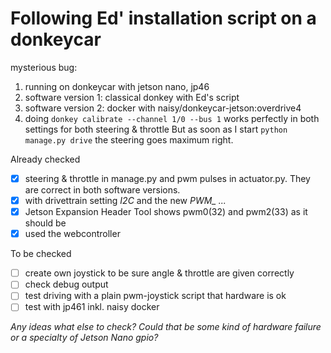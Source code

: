 # Following Ed' installation script on a donkeycar


mysterious bug:
1. running on donkeycar with jetson nano, jp46
2. software version 1: classical donkey with Ed's script
3. software version 2: docker with naisy/donkeycar-jetson:overdrive4
4. doing ```donkey calibrate --channel 1/0 --bus 1``` works perfectly in both settings for both steering & throttle
But as soon as I start ```python manage.py drive``` the steering goes maximum right.

Already checked
- [x] steering & throttle in manage.py and pwm pulses in actuator.py. They are correct in both software versions.
- [x] with drivettrain setting *I2C* and the new *PWM_ ...*
- [x] Jetson Expansion Header Tool shows pwm0(32) and pwm2(33) as it should be
- [x] used the webcontroller

To be checked
- [ ] create own joystick to be sure angle & throttle are given correctly
- [ ] check debug output
- [ ] test driving with a plain pwm-joystick script that hardware is ok
- [ ] test with jp461 inkl. naisy docker

*Any ideas what else to check? Could that be some kind of hardware failure or a specialty of Jetson Nano gpio?*
